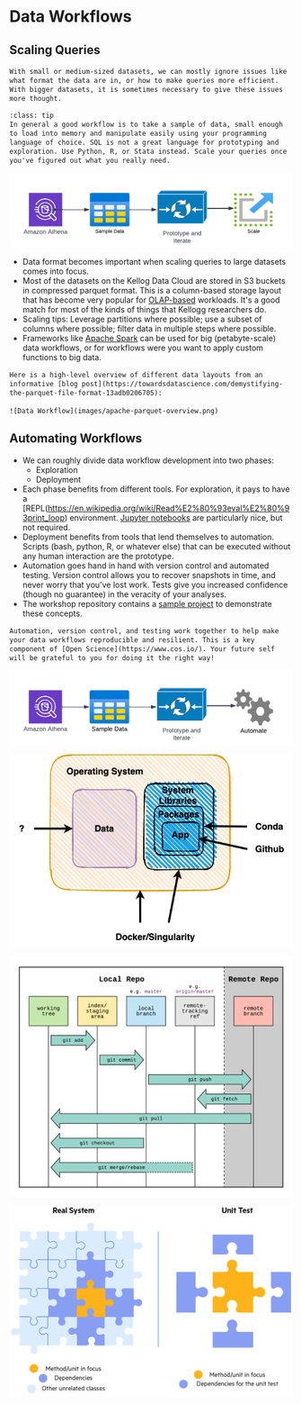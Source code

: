 # Data Workflows

## Scaling Queries

```{warning}
With small or medium-sized datasets, we can mostly ignore issues like what format the data are in, or how to make queries more efficient. With bigger datasets, it is sometimes necessary to give these issues more thought.
```

```{note}
:class: tip
In general a good workflow is to take a sample of data, small enough to load into memory and manipulate easily using your programming language of choice. SQL is not a great language for prototyping and exploration. Use Python, R, or Stata instead. Scale your queries once you've figured out what you really need.
```

![Data Workflow](images/data-scaling.png)

* Data format becomes important when scaling queries to large datasets comes into focus.
* Most of the datasets on the Kellog Data Cloud are stored in S3 buckets in compressed parquet format. This is a column-based storage layout that has become very popular for [OLAP-based](https://en.wikipedia.org/wiki/Online_analytical_processing) workloads. It's a good match for most of the kinds of things that Kellogg researchers do.
* Scaling tips: Leverage partitions where possible; use a subset of columns where possible; filter data in multiple steps where possible.
* Frameworks like [Apache Spark](https://docs.aws.amazon.com/athena/latest/ug/notebooks-spark.html) can be used for big (petabyte-scale) data workflows, or for workflows were you want to apply custom functions to big data.

```{admonition} More about format
Here is a high-level overview of different data layouts from an informative [blog post](https://towardsdatascience.com/demystifying-the-parquet-file-format-13adb0206705):

![Data Workflow](images/apache-parquet-overview.png)
```

## Automating Workflows

* We can roughly divide data workflow development into two phases:
  * Exploration
  * Deployment
* Each phase benefits from different tools. For exploration, it pays to have a [REPL(https://en.wikipedia.org/wiki/Read%E2%80%93eval%E2%80%93print_loop) environment. [Jupyter notebooks](https://jupyter.org/) are particularly nice, but not required.
* Deployment benefits from tools that lend themselves to automation. Scripts (bash, python, R, or whatever else) that can be executed without any human interaction are the prototype.
* Automation goes hand in hand with version control and automated testing. Version control allows you to recover snapshots in time, and never worry that you've lost work. Tests give you increased confidence (though no guarantee) in the veracity of your analyses.
* The workshop repository contains a [sample project](https://github.com/rs-kellogg/data-the-right-way/tree/main/comscore-project) to demonstrate these concepts.

```{admonition} Reproducibility and Open Science
Automation, version control, and testing work together to help make your data workflows reproducible and resilient. This is a key component of [Open Science](https://www.cos.io/). Your future self will be grateful to you for doing it the right way!
```

![Data Workflow](images/data-automation.png)


![Data Workflow](images/reproducibility.png)


![Data Workflow](images/git-workflow.png)


![Data Workflow](images/unit-testing-puzzle.png)
